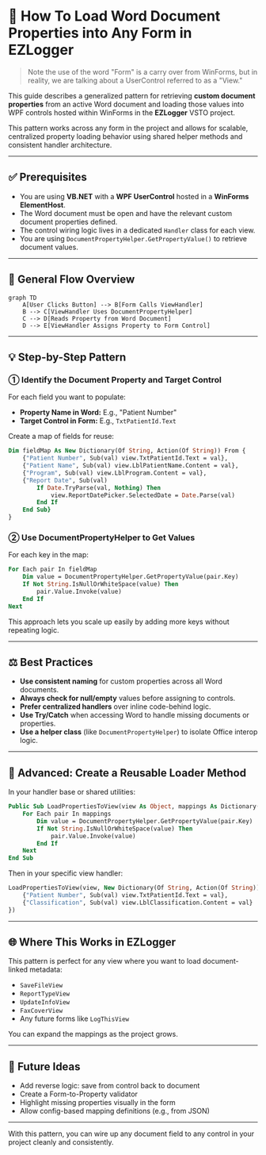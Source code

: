 # 📖 How To Load Word Document Properties into Any Form in EZLogger

> Note the use of the word "Form" is a carry over from WinForms, but in reality, we are talking about a UserControl referred to as a "View." 

This guide describes a generalized pattern for retrieving **custom document properties** from an active Word document and loading those values into WPF controls hosted within WinForms in the **EZLogger** VSTO project.

This pattern works across any form in the project and allows for scalable, centralized property loading behavior using shared helper methods and consistent handler architecture.

---

## ✅ Prerequisites

- You are using **VB.NET** with a **WPF UserControl** hosted in a **WinForms ElementHost**.
- The Word document must be open and have the relevant custom document properties defined.
- The control wiring logic lives in a dedicated `Handler` class for each view.
- You are using `DocumentPropertyHelper.GetPropertyValue()` to retrieve document values.

---

## 🔄 General Flow Overview

```mermaid
graph TD
    A[User Clicks Button] --> B[Form Calls ViewHandler]
    B --> C[ViewHandler Uses DocumentPropertyHelper]
    C --> D[Reads Property from Word Document]
    D --> E[ViewHandler Assigns Property to Form Control]
```

---

## 💡 Step-by-Step Pattern

### ① Identify the Document Property and Target Control

For each field you want to populate:
- **Property Name in Word:** E.g., "Patient Number"
- **Target Control in Form:** E.g., `TxtPatientId.Text`

Create a map of fields for reuse:

```vb
Dim fieldMap As New Dictionary(Of String, Action(Of String)) From {
    {"Patient Number", Sub(val) view.TxtPatientId.Text = val},
    {"Patient Name", Sub(val) view.LblPatientName.Content = val},
    {"Program", Sub(val) view.LblProgram.Content = val},
    {"Report Date", Sub(val)
        If Date.TryParse(val, Nothing) Then
            view.ReportDatePicker.SelectedDate = Date.Parse(val)
        End If
    End Sub}
}
```

### ② Use DocumentPropertyHelper to Get Values

For each key in the map:

```vb
For Each pair In fieldMap
    Dim value = DocumentPropertyHelper.GetPropertyValue(pair.Key)
    If Not String.IsNullOrWhiteSpace(value) Then
        pair.Value.Invoke(value)
    End If
Next
```

This approach lets you scale up easily by adding more keys without repeating logic.

---

## ⚖️ Best Practices

- **Use consistent naming** for custom properties across all Word documents.
- **Always check for null/empty** values before assigning to controls.
- **Prefer centralized handlers** over inline code-behind logic.
- **Use Try/Catch** when accessing Word to handle missing documents or properties.
- **Use a helper class** (like `DocumentPropertyHelper`) to isolate Office interop logic.

---

## 🚀 Advanced: Create a Reusable Loader Method

In your handler base or shared utilities:

```vb
Public Sub LoadPropertiesToView(view As Object, mappings As Dictionary(Of String, Action(Of String)))
    For Each pair In mappings
        Dim value = DocumentPropertyHelper.GetPropertyValue(pair.Key)
        If Not String.IsNullOrWhiteSpace(value) Then
            pair.Value.Invoke(value)
        End If
    Next
End Sub
```

Then in your specific view handler:

```vb
LoadPropertiesToView(view, New Dictionary(Of String, Action(Of String)) From {
    {"Patient Number", Sub(val) view.TxtPatientId.Text = val},
    {"Classification", Sub(val) view.LblClassification.Content = val}
})
```

---

## 🌐 Where This Works in EZLogger

This pattern is perfect for any view where you want to load document-linked metadata:
- `SaveFileView`
- `ReportTypeView`
- `UpdateInfoView`
- `FaxCoverView`
- Any future forms like `LogThisView`

You can expand the mappings as the project grows.

---

## 📆 Future Ideas

- Add reverse logic: save from control back to document
- Create a Form-to-Property validator
- Highlight missing properties visually in the form
- Allow config-based mapping definitions (e.g., from JSON)

---

With this pattern, you can wire up any document field to any control in your project cleanly and consistently.